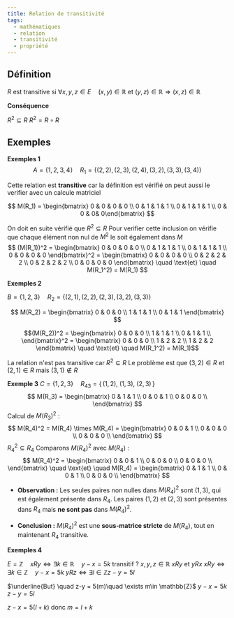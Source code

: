 ```yaml
---
title: Relation de transitivité
tags:
  - mathématiques
  - relation
  - transitivité
  - propriété
---
```


## Définition

$R$ est transitive si $\forall x,y,z \in E \quad (x,y)\in\mathbb{R} \text{ et } (y,z) \in \mathbb{R} \Rightarrow (x,z)\in \mathbb{R}$

**Conséquence**

$R^2 \subseteq R$  $R^2 = R\circ R$

## Exemples

**Exemples 1**
$$
A = \{1,2,3,4\}
\quad
R_1 = \{(2,2),(2,3),(2,4),(3,2),(3,3),(3,4)\}
$$

Cette relation est **transitive** car la définition est vérifié on peut aussi le verifier avec un calcule matriciel

$$
M(R_1) = \begin{bmatrix} 0 & 0 & 0 & 0 \\ 0 & 1 & 1 & 1 \\ 0 & 1 & 1 & 1 \\ 0 & 0 & 0& 0\end{bmatrix}
$$

On doit en suite vérifié que $R^2 \subseteq R$  Pour verifier cette inclusion on vérifie que chaque élément non nul de $M^2$ le soit également dans $M$
$$
(M(R_1))^2 = \begin{bmatrix} 0 & 0 & 0 & 0 \\ 0 & 1 & 1 & 1 \\ 0 & 1 & 1 & 1 \\ 0 & 0 & 0 & 0 \end{bmatrix}^2 = \begin{bmatrix} 0 & 0 & 0 & 0 \\ 0 & 2 & 2 & 2 \\ 0 & 2 & 2 & 2 \\ 0 & 0 & 0 & 0 \end{bmatrix} \quad \text{et} \quad M(R_1^2) = M(R_1)
$$

**Exemples 2**

$B = \{1,2,3\} \quad R_2 = \{(2,1),(2,2),(2,3),(3,2),(3,3)\}$

$$
M(R_2) = \begin{bmatrix} 0 & 0 & 0 \\ 1 & 1 & 1 \\ 0 & 1 & 1 \end{bmatrix}
$$

$$(M(R_2))^2 = \begin{bmatrix} 0 & 0 & 0 \\ 1 & 1 & 1 \\ 0 & 1 & 1 \\ \end{bmatrix}^2 = \begin{bmatrix} 0 & 0 & 0 \\ 1 & 2 & 2 \\ 1 & 2 & 2 \end{bmatrix} \quad \text{et} \quad M(R_1^2) = M(R_1)$$

La relation n'est pas transitive car  $R^2 \subseteq R$
Le problème est que $(3,2) \in R$ et $(2,1) \in R$ mais $(3,1) \notin R$


**Exemple 3** 
 $C = \{1, 2, 3\}\quad R_43 = \{\, (1,2),\ (1,3),\ (2,3) \,\}$ 
 $$ M(R_3) = \begin{bmatrix} 0 & 1 & 1 \\ 0 & 0 & 1 \\ 0 & 0 & 0 \\ \end{bmatrix} $$ Calcul de $M(R_3)^2$  : $$ M(R_4)^2 = M(R_4) \times M(R_4) = \begin{bmatrix} 0 & 0 & 1 \\ 0 & 0 & 0 \\ 0 & 0 & 0 \\ \end{bmatrix} $$  $R_4^2 \subseteq R_4$ Comparons $M(R_4)^2$ avec $M(R_4)$ : $$ M(R_4)^2 = \begin{bmatrix} 0 & 0 & 1 \\ 0 & 0 & 0 \\ 0 & 0 & 0 \\ \end{bmatrix} \quad \text{et} \quad M(R_4) = \begin{bmatrix} 0 & 1 & 1 \\ 0 & 0 & 1 \\ 0 & 0 & 0 \\ \end{bmatrix} $$
- **Observation :** Les seules paires non nulles dans $M(R_4)^2$ sont $(1,3)$, qui est également présente dans $R_4$. Les paires $(1,2)$ et $(2,3)$ sont présentes dans $R_4$ mais **ne sont pas** dans $M(R_4)^2$.

- **Conclusion :** $M(R_4)^2$ est une **sous-matrice stricte** de $M(R_4)$, tout en maintenant $R_4$ transitive.

**Exemples 4**

$E = \mathbb{Z} \quad xRy \Leftrightarrow \exists k \in \mathbb{R} \quad y-x = 5k$   transitif ?
$x,y,z \in \mathbb{R}$
$xRy$ et $yRx$
$xRy \Leftrightarrow \exists k \in \mathbb{Z} \quad y-x = 5k$
$yRz \Leftrightarrow \exists l \in \mathbb{Z} z-y = 5l$

$\underline{But} \quad z-y = 5(m)\quad \exists m\in \mathbb{Z}$
$y-x = 5k$
$z-y = 5l$

$z-x = 5(l+k) \text{ donc }  m = l+ k$
